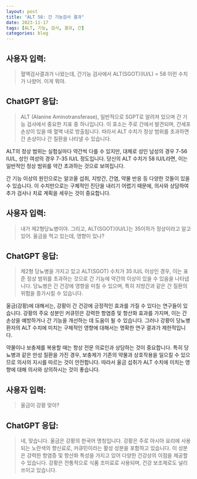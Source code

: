 ```yaml
---
layout: post
title: "ALT 58: 간 기능검사 결과"
date: 2023-11-17
tags: [ALT, 기능, 검사, 결과, 간]
categories: blog
---
```


## 사용자 입력:
> 혈액검사결과가 나왔는데, 간기능 검사에서 ALT(SGOT)(IU/L) = 58 이런 수치가 나왔어. 이게 뭐야.

## ChatGPT 응답:
> ALT (Alanine Aminotransferase), 일반적으로 SGPT로 알려져 있으며 간 기능 검사에서 중요한 지표 중 하나입니다. 이 효소는 주로 간에서 발견되며, 간세포 손상이 있을 때 혈액 내로 방출됩니다. 따라서 ALT 수치가 정상 범위를 초과하면 간 손상이나 간 질환을 나타낼 수 있습니다.

ALT의 정상 범위는 실험실마다 약간씩 다를 수 있지만, 대체로 성인 남성의 경우 7-56 IU/L, 성인 여성의 경우 7-35 IU/L 정도입니다. 당신의 ALT 수치가 58 IU/L라면, 이는 일반적인 정상 범위를 약간 초과하는 것으로 보여집니다.

간 기능 이상의 원인으로는 알코올 섭취, 지방간, 간염, 약물 반응 등 다양한 것들이 있을 수 있습니다. 이 수치만으로는 구체적인 진단을 내리기 어렵기 때문에, 의사와 상담하여 추가 검사나 치료 계획을 세우는 것이 중요합니다.

## 사용자 입력:
> 내가 제2형당뇨병이야. 그리고,  ALT(SGOT)(IU/L)는 35이하가 정상이라고 알고 있어. 울금을 먹고 있는데, 영향이 있나?

## ChatGPT 응답:
> 제2형 당뇨병을 가지고 있고 ALT(SGOT) 수치가 35 IU/L 이상인 경우, 이는 표준 정상 범위를 초과하는 것으로 간 기능에 약간의 이상이 있을 수 있음을 나타냅니다. 당뇨병은 간 건강에 영향을 미칠 수 있으며, 특히 지방간과 같은 간 질환의 위험을 증가시킬 수 있습니다.

울금(강황)에 대해서는, 강황이 간 건강에 긍정적인 효과를 가질 수 있다는 연구들이 있습니다. 강황의 주요 성분인 커큐민은 강력한 항염증 및 항산화 효과를 가지며, 이는 간 손상을 예방하거나 간 기능을 개선하는 데 도움이 될 수 있습니다. 그러나 강황이 당뇨병 환자의 ALT 수치에 미치는 구체적인 영향에 대해서는 명확한 연구 결과가 제한적입니다.

약물이나 보충제를 복용할 때는 항상 전문 의료인과 상담하는 것이 중요합니다. 특히 당뇨병과 같은 만성 질환을 가진 경우, 보충제가 기존의 약물과 상호작용을 일으킬 수 있으므로 의사의 지시를 따르는 것이 안전합니다. 따라서 울금 섭취가 ALT 수치에 미치는 영향에 대해 의사와 상의하시는 것이 좋습니다.

## 사용자 입력:
> 울금이 강황 맞아?

## ChatGPT 응답:
> 네, 맞습니다. 울금은 강황의 한국어 명칭입니다. 강황은 주로 아시아 요리에 사용되는 노란색의 향신료로, 커큐민이라는 활성 성분을 포함하고 있습니다. 이 성분은 강력한 항염증 및 항산화 특성을 가지고 있어 다양한 건강상의 이점을 제공할 수 있습니다. 강황은 전통적으로 식품 조미료로 사용되며, 건강 보조제로도 널리 쓰이고 있습니다.

